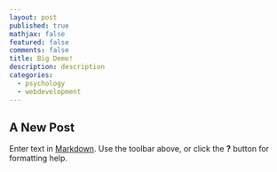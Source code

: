 ```yaml
---
layout: post
published: true
mathjax: false
featured: false
comments: false
title: Big Demo!
description: description
categories:
  - psychology
  - webdevelopment
---
```

## A New Post

Enter text in [Markdown](http://daringfireball.net/projects/markdown/). Use the toolbar above, or click the **?** button for formatting help.
